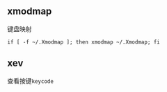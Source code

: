 ## xmodmap 
键盘映射
```shel
if [ -f ~/.Xmodmap ]; then xmodmap ~/.Xmodmap; fi
```
## xev
查看按键`keycode`
<!--stackedit_data:
eyJoaXN0b3J5IjpbLTIwMzg5NTEyODBdfQ==
-->